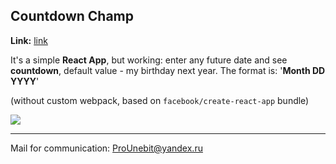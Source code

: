 ## Countdown Champ

**Link:** [link](link)

It's a simple **React App**, but working: enter any future date and see **countdown**, default value - my birthday next year.
The format is: '**Month DD YYYY**'

(without custom webpack, based on ```facebook/create-react-app``` bundle)

![](https://cdn.icon-icons.com/icons2/927/PNG/128/Line_ui_icons_Svg-17_icon-icons.com_72166.png)

- - -
Mail for communication: <ProUnebit@yandex.ru>
